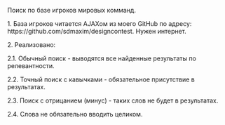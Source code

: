<p>Поиск по базе игроков мировых комманд.</p>
<p>1. Базa игроков читается AJAXом из моего GitHub по адресу: https://github.com/sdmaxim/designcontest. Нужен интернет.
<p>2. Реализовано:</p>
<p>2.1. Обычный поиск - выводятся все найденные результаты по релевантности.</p>
<p>2.2. Точный поиск с кавычками - обязательное присутствие в результатах.</p>
<p>2.3. Поиск с отрицанием (минус) - таких слов не будет в результатах.</p>
<p>2.4. Слова не обязательно вводить целиком.</p>
